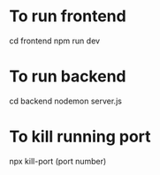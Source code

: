 # To run frontend
cd frontend
npm run dev

# To run backend
cd backend
nodemon server.js

# To kill running port
npx kill-port (port number)